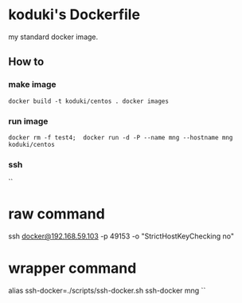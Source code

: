 koduki's Dockerfile
=======================

my standard docker image.

How to
-----------------------

### make image

``
docker build -t koduki/centos .
docker images
``

### run image

``
docker rm -f test4; 
docker run -d -P --name mng --hostname mng koduki/centos 
``

### ssh

``
# raw command
ssh docker@192.168.59.103 -p 49153 -o "StrictHostKeyChecking no"

# wrapper command
alias ssh-docker=./scripts/ssh-docker.sh
ssh-docker mng
``
